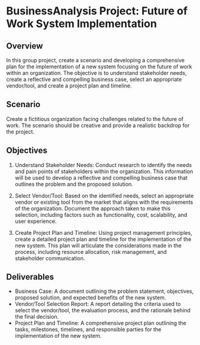 # BusinessAnalysis Project: Future of Work System Implementation

## Overview

In this group project, create a scenario and developing a comprehensive plan for the implementation of a new system focusing on the future of work within an organization. 
The objective is to understand stakeholder needs, create a reflective and compelling business case, select an appropriate vendor/tool, and create a project plan and timeline.

## Scenario

Create a fictitious organization facing challenges related to the future of work. The scenario should be creative and provide a realistic backdrop for the project.

## Objectives

1. Understand Stakeholder Needs: Conduct research to identify the needs and pain points of stakeholders within the organization. This information will be used to develop a reflective and compelling business case that outlines the problem and the proposed solution.

2. Select Vendor/Tool: Based on the identified needs, select an appropriate vendor or existing tool from the market that aligns with the requirements of the organization. Document the approach taken to make this selection, including factors such as functionality, cost, scalability, and user experience.

3. Create Project Plan and Timeline: Using project management principles, create a detailed project plan and timeline for the implementation of the new system. This plan will articulate the considerations made in the process, including resource allocation, risk management, and stakeholder communication.

## Deliverables

- Business Case: A document outlining the problem statement, objectives, proposed solution, and expected benefits of the new system.
- Vendor/Tool Selection Report: A report detailing the criteria used to select the vendor/tool, the evaluation process, and the rationale behind the final decision.
- Project Plan and Timeline: A comprehensive project plan outlining the tasks, milestones, timelines, and responsible parties for the implementation of the new system.


